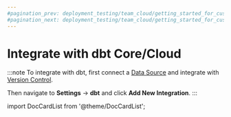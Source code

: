```yaml
---
#pagination_prev: deployment_testing/team_cloud/getting_started_for_customers/version_control
#pagination_next: deployment_testing/team_cloud/getting_started_for_customers/data_apps
---
```


# Integrate with dbt Core/Cloud

:::note
To integrate with dbt, first connect a [Data Source](/integrations/databases) and integrate with [Version Control](/integrations/code_repositories).

Then navigate to **Settings** &rarr; **dbt** and click **Add New Integration**.
:::

import DocCardList from '@theme/DocCardList';

<DocCardList />
